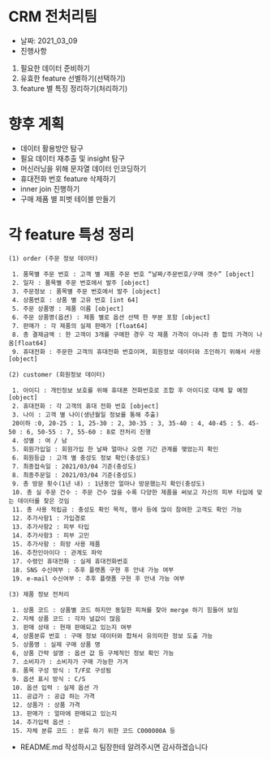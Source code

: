 
# CRM 전처리팀

- 날짜: 2021_03_09
- 진행사항
 1. 필요한 데이터 준비하기
 2. 유효한 feature 선별하기(선택하기)
 3. feature 별 특징 정리하기(처리하기)

# 향후 계획

- 데이터 활용방안 탐구
- 필요 데이터 재추출 및 insight 탐구
- 머신러닝을 위해 문자열 데이터 인코딩하기
- 휴대전화 번호 feature 삭제하기
- inner join 진행하기
- 구매 제품 별 피벗 테이블 만들기  

# 각 feature 특성 정리 

```
(1) order (주문 정보 데이터)

 1. 품목별 주문 번호 : 고객 별 제품 주문 번호 “날짜/주문번호/구매 갯수” [object]
 2. 일자 : 품목별 주문 번호에서 발주 [object]
 3. 주문정보 : 품목별 주문 번호에서 발주 [object]
 4. 상품번호 : 상품 별 고유 번호 [int 64]
 5. 주문 상품명 : 제품 이름 [object]
 6. 주문 상품명(옵션) : 제품 별로 옵션 선택 한 부분 포함 [object]
 7. 판매가 : 각 제품의 실제 판매가 [float64]
 8. 총 결제금액 : 한 고객이 3개를 구매한 경우 각 제품 가격이 아니라 총 합의 가격이 나옴[float64]
 9. 휴대전화 : 주문한 고객의 휴대전화 번호이며, 회원정보 데이터와 조인하기 위해서 사용 [object]

(2) customer (회원정보 데이터)

 1. 아이디 : 개인정보 보호를 위해 휴대폰 전화번호로 조합 후 아이디로 대체 할 예정 [object]
 2. 휴대전화 : 각 고객의 휴대 전화 번호 [object]
 3. 나이 : 고객 별 나이(생년월일 정보를 통해 추출)
 20이하 :0, 20-25 : 1, 25-30 : 2, 30-35 : 3, 35-40 : 4, 40-45 : 5. 45-50 : 6, 50-55 : 7, 55-60 : 8로 전처리 진행
 4. 성별 : 여 / 남
 5. 회원가입일 : 회원가입 한 날짜 얼마나 오랜 기간 관계를 맺었는지 확인
 6. 회원등급 : 고객 별 충성도 정보 확인(충성도)
 7. 최종접속일 : 2021/03/04 기준(충성도)
 8. 최종주문일 : 2021/03/04 기준(충성도)
 9. 총 방문 횟수(1년 내) : 1년동안 얼마나 방문했는지 확인(충성도)
 10. 총 실 주문 건수 : 주문 건수 많을 수록 다양한 제품을 써보고 자신의 피부 타입에 맞는 데이터를 찾은 것임
 11. 총 사용 적립금 : 충성도 확인 목적, 행사 등에 많이 참여한 고객도 확인 가능
 12. 추가사항1 : 가입경로
 13. 추가사항2 : 피부 타입
 14. 추가사항3 : 피부 고민
 15. 추가사항 : 희망 사용 제품
 16. 추천인아이다 : 관계도 파악
 17. 수령인 휴대전화 : 실제 휴대전화번호
 18. SNS 수신여부 : 추후 플랫폼 구현 후 안내 가능 여부
 19. e-mail 수신여부 : 추후 플랫폼 구현 후 안내 가능 여부

(3) 제품 정보 전처리

 1. 상품 코드 : 상품별 코드 하지만 동일한 피쳐를 찾아 merge 하기 힘들어 보임
 2. 자체 상품 코드 : 각자 널값이 많음
 3. 판매 상태 : 현재 판매되고 있는지 여부 
 4, 상품분류 번호 : 구매 정보 데이터와 합쳐서 유의미한 정보 도출 가능
 5. 상품명 : 실제 구매 상품 명
 6, 상품 간략 설명 : 옵션 값 등 구체적인 정보 확인 가능
 7. 소비자가 : 소비자가 구매 가능한 가겨
 8. 품목 구성 방식 : T/F로 구성됨
 9. 옵션 표시 방식 : C/S
 10. 옵션 입력 : 실제 옵션 가
 11. 공급가 : 공급 하는 가격
 12. 상품가 : 상품 가격
 13. 판매가 : 얼마에 판매되고 있는지
 14. 추가입력 옵션 :
 15. 자체 분류 코드 : 분류 하기 위한 코드 C000000A 등
```

- README.md 작성하시고 팀장한테 알려주시면 감사하겠습니다
